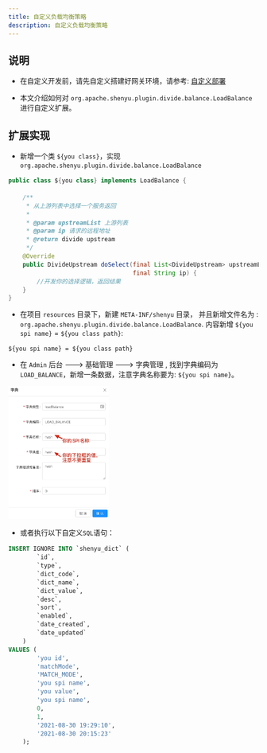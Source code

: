 ```yaml
---
title: 自定义负载均衡策略
description: 自定义负载均衡策略
---
```



## 说明

* 在自定义开发前，请先自定义搭建好网关环境，请参考: [自定义部署](../../deployment/deployment-custom)

* 本文介绍如何对 `org.apache.shenyu.plugin.divide.balance.LoadBalance` 进行自定义扩展。

## 扩展实现

* 新增一个类 `${you class}`，实现 `org.apache.shenyu.plugin.divide.balance.LoadBalance`

```java
public class ${you class} implements LoadBalance {
   
    /**
     * 从上游列表中选择一个服务返回
     *
     * @param upstreamList 上游列表
     * @param ip 请求的远程地址
     * @return divide upstream
     */
    @Override
    public DivideUpstream doSelect(final List<DivideUpstream> upstreamList, 
                                   final String ip) {
        //开发你的选择逻辑，返回结果
    }
}
```

* 在项目 `resources` 目录下，新建 `META-INF/shenyu` 目录， 并且新增文件名为 : `org.apache.shenyu.plugin.divide.balance.LoadBalance`.
内容新增 `${you spi name}` = `${you class path}`:

```
${you spi name} = ${you class path}
```

* 在 `Admin` 后台 ---> 基础管理 ---> 字典管理 ,  找到字典编码为 `LOAD_BALANCE`，新增一条数据，注意字典名称要为: `${you spi name}`。

<img src="/img/shenyu/custom/custom-load-balance-zh.jpg" width="40%" height="30%" />

* 或者执行以下自定义`SQL`语句：

```sql
INSERT IGNORE INTO `shenyu_dict` (
        `id`,
        `type`,
        `dict_code`,
        `dict_name`,
        `dict_value`,
        `desc`,
        `sort`,
        `enabled`,
        `date_created`,
        `date_updated`
    )
VALUES (
        'you id',
        'matchMode',
        'MATCH_MODE',
        'you spi name',
        'you value',
        'you spi name',
        0,
        1,
        '2021-08-30 19:29:10',
        '2021-08-30 20:15:23'
    );
```






